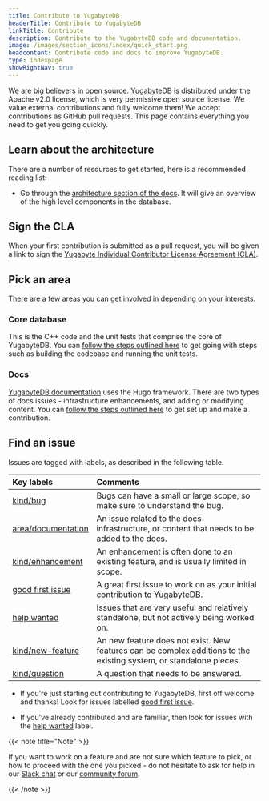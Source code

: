 ```yaml
---
title: Contribute to YugabyteDB
headerTitle: Contribute to YugabyteDB
linkTitle: Contribute
description: Contribute to the YugabyteDB code and documentation.
image: /images/section_icons/index/quick_start.png
headcontent: Contribute code and docs to improve YugabyteDB.
type: indexpage
showRightNav: true
---
```


We are big believers in open source. [YugabyteDB](https://github.com/yugabyte/yugabyte-db) is distributed under the Apache v2.0 license, which is very permissive open source license. We value external contributions and fully welcome them! We accept contributions as GitHub pull requests. This page contains everything you need to get you going quickly.

## Learn about the architecture

There are a number of resources to get started, here is a recommended reading list:

* Go through the [architecture section of the docs](../architecture/). It will give an overview of the high level components in the database.

## Sign the CLA

When your first contribution is submitted as a pull request, you will be given a link to sign the [Yugabyte Individual Contributor License Agreement (CLA)](https://cla-assistant.io/yugabyte/yugabyte-db).

## Pick an area

There are a few areas you can get involved in depending on your interests.

### Core database

This is the C++ code and the unit tests that comprise the core of YugabyteDB. You can [follow the steps outlined here](core-database/checklist/) to get going with steps such as building the codebase and running the unit tests.

### Docs

[YugabyteDB documentation](/) uses the Hugo framework. There are two types of docs issues - infrastructure enhancements, and adding or modifying content. You can [follow the steps outlined here](docs/) to get set up and make a contribution.

## Find an issue

Issues are tagged with labels, as described in the following table.

| Key labels | Comments |
| :--------- | :------- |
| [kind/bug](https://github.com/yugabyte/yugabyte-db/issues?q=is%3Aopen+is%3Aissue+label%3A%22kind%2Fbug%22+) | Bugs can have a small or large scope, so make sure to understand the bug. |
| [area/documentation](https://github.com/yugabyte/yugabyte-db/issues?q=is%3Aopen+is%3Aissue+label%3Aarea%2Fdocumentation+) | An issue related to the docs infrastructure, or content that needs to be added to the docs. |
| [kind/enhancement](https://github.com/yugabyte/yugabyte-db/issues?q=is%3Aopen+is%3Aissue+label%3Akind%2Fenhancement) | An enhancement is often done to an existing feature, and is usually limited in scope. |
| [good first issue](https://github.com/yugabyte/yugabyte-db/issues?q=is%3Aopen+is%3Aissue+label%3A%22good+first+issue%22) | A great first issue to work on as your initial contribution to YugabyteDB. |
| [help wanted](https://github.com/yugabyte/yugabyte-db/issues?q=is%3Aopen+is%3Aissue+label%3A%22help+wanted%22) | Issues that are very useful and relatively standalone, but not actively being worked on. |
| [kind/new-feature](https://github.com/yugabyte/yugabyte-db/issues?q=is%3Aopen+is%3Aissue+label%3Akind%2Fnew-feature) | An new feature does not exist. New features can be complex additions to the existing system, or standalone pieces. |
| [kind/question](https://github.com/yugabyte/yugabyte-db/issues?q=is%3Aopen+is%3Aissue+label%3Akind%2Fquestion) | A question that needs to be answered. |

* If you're just starting out contributing to YugabyteDB, first off welcome and thanks! Look for issues labelled [good first issue](https://github.com/yugabyte/yugabyte-db/issues?q=is%3Aopen+is%3Aissue+label%3A%22good+first+issue%22).

* If you've already contributed and are familiar, then look for issues with the [help wanted](https://github.com/yugabyte/yugabyte-db/issues?q=is%3Aopen+is%3Aissue+label%3A%22help+wanted%22) label.

{{< note title="Note" >}}

If you want to work on a feature and are not sure which feature to pick, or how to proceed with the one you picked - do not hesitate to ask for help in our [Slack chat]({{<slack-invite>}}) or our [community forum](https://forum.yugabyte.com/).

{{< /note >}}
